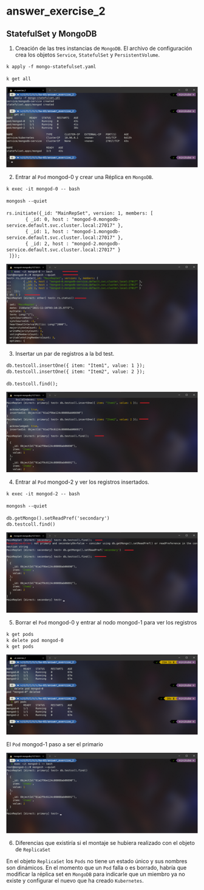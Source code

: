 # answer_exercise_2

## StatefulSet y MongoDB

1. Creación de las tres instancias de `MongoDB`. El archivo de configuración crea los objetos `Service`, `StatefulSet` y `PersistentVolume`.

```
k apply -f mongo-statefulset.yaml

k get all
```

![Respuesta 2 - 1](img/Respuesta2-1.png)

2. Entrar al `Pod` mongod-0 y crear una Réplica en `MongoDB`.

```
k exec -it mongod-0 -- bash

mongosh --quiet

rs.initiate({_id: "MainRepSet", version: 1, members: [
       { _id: 0, host : "mongod-0.mongodb-service.default.svc.cluster.local:27017" },
       { _id: 1, host : "mongod-1.mongodb-service.default.svc.cluster.local:27017" },
       { _id: 2, host : "mongod-2.mongodb-service.default.svc.cluster.local:27017" }
 ]});
```

![Respuesta 2 - 2](img/Respuesta2-2.png)

3. Insertar un par de registros a la bd test.

```
db.testcoll.insertOne({ item: "Item1", value: 1 });
db.testcoll.insertOne({ item: "Item2", value: 2 });

db.testcoll.find();
```

![Respuesta 2 - 3](img/Respuesta2-3.png)

4. Entrar al `Pod` mongod-2 y ver los registros insertados.

```
k exec -it mongod-2 -- bash

mongosh --quiet

db.getMongo().setReadPref('secondary')
db.testcoll.find()
```

![Respuesta 2 - 4](img/Respuesta2-4.png)

5. Borrar el `Pod` mongod-0 y entrar al nodo mongod-1 para ver los registros

```
k get pods
k delete pod mongod-0
k get pods
```

![Respueta 2 - 5](img/Respuesta2-5.png)

El `Pod` mongod-1 paso a ser el primario

![Respuesta 2 - 6](img/Respuesta2-6.png)

6. Diferencias que existiría si el montaje se hubiera realizado con el objeto de
   `ReplicaSet`

En el objeto `ReplicaSet` los `Pods` no tiene un estado único y sus nombres son dinámicos. En el momento que un `Pod` falla o es borrado, habría que modificar la réplica set en `MongoDB` para indicarle que un miembro ya no existe y configurar el nuevo que ha creado `Kubernetes`.
